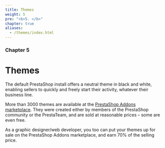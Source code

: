 ```yaml
---
title: Themes
weight: 5
pre: "<b>5. </b>"
chapter: true
aliases:
  - /themes/index.html
---
```


### Chapter 5

# Themes

The default PrestaShop install offers a neutral theme in black and white, enabling sellers to quickly and freely start their activity, whatever their business line.

More than 3000 themes are available at the [PrestaShop Addons marketplace](http://addons.prestashop.com/en/). They were created either by members of the PrestaShop community or the PrestaTeam, and are sold at reasonable prices – some are even free.

As a graphic designer/web developer, you too can put your themes up for sale on the PrestaShop Addons marketplace, and earn 70% of the selling price.
